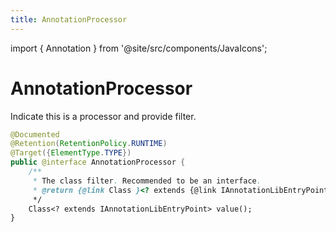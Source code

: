 ```yaml
---
title: AnnotationProcessor
---
```


import { Annotation } from '@site/src/components/JavaIcons';

# AnnotationProcessor <Annotation/>

Indicate this is a processor and provide filter.

```java
@Documented
@Retention(RetentionPolicy.RUNTIME)
@Target({ElementType.TYPE})
public @interface AnnotationProcessor {
    /**
     * The class filter. Recommended to be an interface.
     * @return {@link Class }<? extends {@link IAnnotationLibEntryPoint }>
     */
    Class<? extends IAnnotationLibEntryPoint> value();
}
```